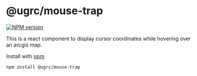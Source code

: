 # @ugrc/mouse-trap

[![NPM version](https://badgen.net/npm/v/@ugrc/mouse-trap)](https://www.npmjs.com/package/@ugrc/mouse-trap)

This is a react component to display cursor coordinates while hovering over an arcgis map.

Install with [npm](https://www.npmjs.com/)

```bash
npm install @ugrc/mouse-trap
```
